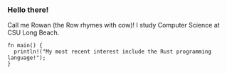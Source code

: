 ### Hello there!

Call me Rowan (the Row rhymes with cow)! I study Computer Science at CSU Long Beach.

```
fn main() {
  println!("My most recent interest include the Rust programming language!");
}
```

<!--
**RLHerbert/RLHerbert** is a ✨ _special_ ✨ repository because its `README.md` (this file) appears on your GitHub profile.

Here are some ideas to get you started:

- 🔭 I’m currently working on ...
- 🌱 I’m currently learning ...
- 👯 I’m looking to collaborate on ...
- 🤔 I’m looking for help with ...
- 💬 Ask me about ...
- 📫 How to reach me: ...
- 😄 Pronouns: ...
- ⚡ Fun fact: ...
-->
